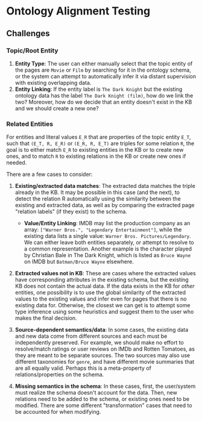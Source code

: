 # Ontology Alignment Testing

## Challenges

### Topic/Root Entity

1. **Entity Type**: The user can either manually select that the topic entity
   of the pages are `Movie` or `Film` by searching for it in the ontology schema,
   or the system can attempt to automatically infer it via distant supervision with
   existing overlapping data.
2. **Entity Linking**: If the entity label is `The Dark Knight` but the
   existing ontology data has the label `The Dark Knight (film)`, how do we link
   the two? Moreover, how do we decide that an entity doesn't exist in the KB and
   we should create a new one?

### Related Entities

For entities and literal values `E_R` that are properties of the topic entity `E_T`,
such that `(E_T, R, E_R)` or `(E_R, R, E_T)` are triples for some relation `R`, the
goal is to either match `E_R` to existing entities in the KB or to create new
ones, and to match `R` to existing relations in the KB or create new ones if
needed.

There are a few cases to consider:

1. **Existing/extracted data matches**: The extracted data matches the triple
   already in the KB. It may be possible in this case (and the next), to detect the
   relation R automatically using the similarity between the existing and extracted
   data, as well as by comparing the extracted page "relation labels" (if they
   exist) to the schema.

   - **Value/Entity Linking**: IMDB may list the production company as an
     array: `["Warner Bros.", "Legendary Entertainment"]`, while the existing data
     lists a single value: `Warner Bros. Pictures/Legendary`. We can either leave
     both entities separately, or attempt to resolve to a common representation.
     Another example is the character played by Christian Bale in The Dark Knight,
     which is listed as `Bruce Wayne` on IMDB but `Batman/Bruce Wayne` elsewhere.

2. **Extracted values not in KB**: These are cases where the extracted values
   have corresponding attributes in the existing schema, but the existing KB does
   not contain the actual data. If the data exists in the KB for _other_ entities,
   one possibility is to use the global similarity of the extracted values to the
   existing values and infer even for pages that there is no existing data for.
   Otherwise, the closest we can get is to attempt some type inference using some
   heuristics and suggest them to the user who makes the final decision.
3. **Source-dependent semantics/data**: In some cases, the existing data and
   new data come from different sources and each must be independently preserved.
   For example, we should make no effort to resolve/match ratings or user reviews
   on IMDb and Rotten Tomatoes, as they are meant to be separate sources. The two
   sources may also use different taxonomies for `genre`, and have different
   movie summaries that are all equally valid. Perhaps this is a meta-property of
   relations/properties on the schema.
4. **Missing semantics in the schema**: In these cases, first, the user/system
   must realize the schema doesn't account for the data. Then, new relations
   need to be added to the schema, or existing ones need to be modified. There
   are some different "transformation" cases that need to be accounted for when
   modifying.
